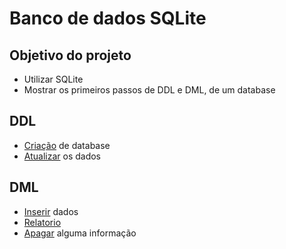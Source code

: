 # Banco de dados SQLite

## Objetivo do projeto

- Utilizar SQLite
- Mostrar os primeiros passos de DDL e DML, de um database

## DDL

- [Criação](1-criar/to_create.py) de database 
- [Atualizar](3-atualizar/to_update.py) os dados

## DML

- [Inserir](2-inserir/to_insert.py) dados
- [Relatorio](4-relatorio/report.py)
- [Apagar](5-apagar/to_delete.py) alguma informação
